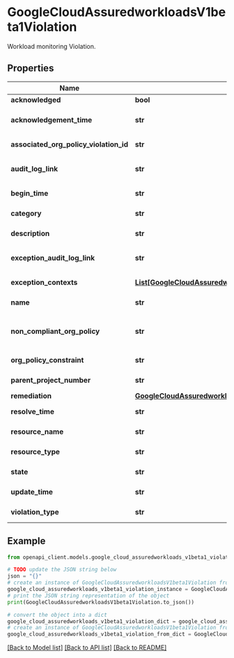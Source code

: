 # GoogleCloudAssuredworkloadsV1beta1Violation

Workload monitoring Violation.

## Properties

Name | Type | Description | Notes
------------ | ------------- | ------------- | -------------
**acknowledged** | **bool** | A boolean that indicates if the violation is acknowledged | [optional] 
**acknowledgement_time** | **str** | Optional. Timestamp when this violation was acknowledged first. Check exception_contexts to find the last time the violation was acknowledged when there are more than one violations. This field will be absent when acknowledged field is marked as false. | [optional] 
**associated_org_policy_violation_id** | **str** | Optional. Output only. Violation Id of the org-policy violation due to which the resource violation is caused. Empty for org-policy violations. | [optional] [readonly] 
**audit_log_link** | **str** | Output only. Immutable. Audit Log Link for violated resource Format: https://console.cloud.google.com/logs/query;query&#x3D;{logName}{protoPayload.resourceName}{timeRange}{folder} | [optional] [readonly] 
**begin_time** | **str** | Output only. Time of the event which triggered the Violation. | [optional] [readonly] 
**category** | **str** | Output only. Category under which this violation is mapped. e.g. Location, Service Usage, Access, Encryption, etc. | [optional] [readonly] 
**description** | **str** | Output only. Description for the Violation. e.g. OrgPolicy gcp.resourceLocations has non compliant value. | [optional] [readonly] 
**exception_audit_log_link** | **str** | Output only. Immutable. Audit Log link to find business justification provided for violation exception. Format: https://console.cloud.google.com/logs/query;query&#x3D;{logName}{protoPayload.resourceName}{protoPayload.methodName}{timeRange}{organization} | [optional] [readonly] 
**exception_contexts** | [**List[GoogleCloudAssuredworkloadsV1beta1ViolationExceptionContext]**](GoogleCloudAssuredworkloadsV1beta1ViolationExceptionContext.md) | Output only. List of all the exception detail added for the violation. | [optional] [readonly] 
**name** | **str** | Output only. Immutable. Name of the Violation. Format: organizations/{organization}/locations/{location}/workloads/{workload_id}/violations/{violations_id} | [optional] [readonly] 
**non_compliant_org_policy** | **str** | Output only. Immutable. Name of the OrgPolicy which was modified with non-compliant change and resulted this violation. Format: projects/{project_number}/policies/{constraint_name} folders/{folder_id}/policies/{constraint_name} organizations/{organization_id}/policies/{constraint_name} | [optional] [readonly] 
**org_policy_constraint** | **str** | Output only. Immutable. The org-policy-constraint that was incorrectly changed, which resulted in this violation. | [optional] [readonly] 
**parent_project_number** | **str** | Optional. Output only. Parent project number where resource is present. Empty for org-policy violations. | [optional] [readonly] 
**remediation** | [**GoogleCloudAssuredworkloadsV1beta1ViolationRemediation**](GoogleCloudAssuredworkloadsV1beta1ViolationRemediation.md) |  | [optional] 
**resolve_time** | **str** | Output only. Time of the event which fixed the Violation. If the violation is ACTIVE this will be empty. | [optional] [readonly] 
**resource_name** | **str** | Optional. Output only. Name of the resource like //storage.googleapis.com/myprojectxyz-testbucket. Empty for org-policy violations. | [optional] [readonly] 
**resource_type** | **str** | Optional. Output only. Type of the resource like compute.googleapis.com/Disk, etc. Empty for org-policy violations. | [optional] [readonly] 
**state** | **str** | Output only. State of the violation | [optional] [readonly] 
**update_time** | **str** | Output only. The last time when the Violation record was updated. | [optional] [readonly] 
**violation_type** | **str** | Output only. Type of the violation | [optional] [readonly] 

## Example

```python
from openapi_client.models.google_cloud_assuredworkloads_v1beta1_violation import GoogleCloudAssuredworkloadsV1beta1Violation

# TODO update the JSON string below
json = "{}"
# create an instance of GoogleCloudAssuredworkloadsV1beta1Violation from a JSON string
google_cloud_assuredworkloads_v1beta1_violation_instance = GoogleCloudAssuredworkloadsV1beta1Violation.from_json(json)
# print the JSON string representation of the object
print(GoogleCloudAssuredworkloadsV1beta1Violation.to_json())

# convert the object into a dict
google_cloud_assuredworkloads_v1beta1_violation_dict = google_cloud_assuredworkloads_v1beta1_violation_instance.to_dict()
# create an instance of GoogleCloudAssuredworkloadsV1beta1Violation from a dict
google_cloud_assuredworkloads_v1beta1_violation_from_dict = GoogleCloudAssuredworkloadsV1beta1Violation.from_dict(google_cloud_assuredworkloads_v1beta1_violation_dict)
```
[[Back to Model list]](../README.md#documentation-for-models) [[Back to API list]](../README.md#documentation-for-api-endpoints) [[Back to README]](../README.md)


